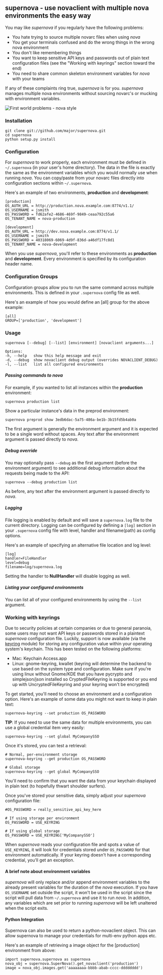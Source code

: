 ## supernova - use novaclient with multiple nova environments the easy way

You may like *supernova* if you regularly have the following problems:

* You hate trying to source multiple novarc files when using *nova*
* You get your terminals confused and do the wrong things in the wrong nova environment
* You don't like remembering things
* You want to keep sensitive API keys and passwords out of plain text configuration files (see the "Working with keyrings" section toward the end)
* You need to share common skeleton environment variables for *nova* with your teams

If any of these complaints ring true, *supernova* is for you. *supernova* manages multiple nova environments without sourcing novarc's or mucking with environment variables.

![First world problems - nova style](https://skitch.mhtx.net/firstworldproblems-multiplenovaenvironments-20120316-072224.jpg)

### Installation

    git clone git://github.com/major/supernova.git
    cd supernova
    python setup.py install

### Configuration

For *supernova* to work properly, each environment must be defined in `~/.supernova` (in your user's home directory).  The data in the file is exactly the same as the environment variables which you would normally use when running *nova*.  You can copy/paste from your novarc files directly into configuration sections within `~/.supernova`.

Here's an example of two environments, **production** and **development**:

    [production]
    OS_AUTH_URL = http://production.nova.example.com:8774/v1.1/
    OS_USERNAME = jsmith
    OS_PASSWORD = fd62afe2-4686-469f-9849-ceaa792c55a6
    OS_TENANT_NAME = nova-production

    [development]
    OS_AUTH_URL = http://dev.nova.example.com:8774/v1.1/
    OS_USERNAME = jsmith
    OS_PASSWORD = 40318069-6069-4d9f-836d-a46df17fc8d1
    OS_TENANT_NAME = nova-development

When you use *supernova*, you'll refer to these environments as **production** and **development**.  Every environment is specified by its configuration header name.

### Configuration Groups

Configuration groups allow you to run the same command across multiple environments.  This is defined in your `.supernova` config file as well.

Here's an example of how you would define an [all] group for the above example:

    [all]
    GROUP=['production', 'development']

### Usage

    supernova [--debug] [--list] [environment] [novaclient arguments...]

    Options:
    -h, --help   show this help message and exit
    -d, --debug  show novaclient debug output (overrides NOVACLIENT_DEBUG)
    -l, --list   list all configured environments

##### Passing commands to *nova*

For example, if you wanted to list all instances within the **production** environment:

    supernova production list

Show a particular instance's data in the preprod environment:

    supernova preprod show 3edb6dac-5a75-486a-be1b-3b15fd5b4ab0a

The first argument is generally the environment argument and it is expected to be a single word without spaces. Any text after the environment argument is passed directly to *nova*.

##### Debug override

You may optionally pass `--debug` as the first argument (before the environment argument) to see additional debug information about the requests being made to the API:

    supernova --debug production list

As before, any text after the environment argument is passed directly to *nova*.

##### Logging

File logging is enabled by default and will save a `supernova.log` file to the current directory.  Logging can be configured by defining a `[log]` section in your `.supernova` config file with level, handler and filename(path) as config options.

Here's an example of specifying an alternative file location and log level:

    [log]
    handler=FileHandler
    level=debug
    filename=log/supernova.log

Setting the handler to **NullHandler** will disable logging as well.

##### Listing your configured environments

You can list all of your configured environments by using the `--list` argument.

### Working with keyrings
Due to security policies at certain companies or due to general paranoia, some users may not want API keys or passwords stored in a plaintext *supernova* configuration file.  Luckily, support is now available (via the [keyring](http://pypi.python.org/pypi/keyring) module) for storing any configuration value within your operating system's keychain.  This has been tested on the following platforms:

* Mac: Keychain Access.app
* Linux: gnome-keyring, kwallet (keyring will determine the backend to use based on the system type and configuration. Make sure if you're using linux without Gnome/KDE that you have pycrypto and simplejson/json installed so CryptedFileKeyring is supported or you end up with UncryptedFileKeyring and your keyring won't be encrypted)

To get started, you'll need to choose an environment and a configuration option.  Here's an example of some data you might not want to keep in plain text:

    supernova-keyring --set production OS_PASSWORD

**TIP**: If you need to use the same data for multiple environments, you can use a global credential item very easily:

    supernova-keyring --set global MyCompanySSO

Once it's stored, you can test a retrieval:

    # Normal, per-environment storage
    supernova-keyring --get production OS_PASSWORD

    # Global storage
    supernova-keyring --get global MyCompanySSO

You'll need to confirm that you want the data from your keychain displayed in plain text (to hopefully thwart shoulder surfers).

Once you've stored your sensitive data, simply adjust your *supernova* configuration file:

    #OS_PASSWORD = really_sensitive_api_key_here

    # If using storage per environment
    OS_PASSWORD = USE_KEYRING

    # If using global storage
    OS_PASSWORD = USE_KEYRING['MyCompanySSO']

When *supernova* reads your configuration file and spots a value of `USE_KEYRING`, it will look for credentials stored under `OS_PASSWORD` for that environment automatically.  If your keyring doesn't have a corresponding credential, you'll get an exception.

#### A brief note about environment variables

*supernova* will only replace and/or append environment variables to the already present variables for the duration of the *nova* execution. If you have `OS_USERNAME` set outside the script, it won't be used in the script since the script will pull data from `~/.supernova` and use it to run *nova*. In addition, any variables which are set prior to running *supernova* will be left unaltered when the script exits.

#### Python Integration

Supernova can also be used to return a python-novaclient object.  This can allow supernova to manage your credentials for multi-env python apps etc.

Here's an example of retrieving a image object for the [production] environment from above:

    import supernova.supernova as supernova
    nova_obj = supernova.SuperNova().get_novaclient('production')
    image = nova_obj.images.get('aaaaaaaa-bbbb-abab-cccc-dddddddd')
